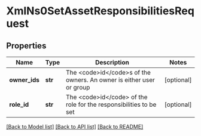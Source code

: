 # XmlNs0SetAssetResponsibilitiesRequest

## Properties
Name | Type | Description | Notes
------------ | ------------- | ------------- | -------------
**owner_ids** | **str** | The &lt;code&gt;id&lt;/code&gt;s of the owners. An owner is either user or group | [optional] 
**role_id** | **str** | The &lt;code&gt;id&lt;/code&gt; of the role for the responsibilities to be set | [optional] 

[[Back to Model list]](../README.md#documentation-for-models) [[Back to API list]](../README.md#documentation-for-api-endpoints) [[Back to README]](../README.md)


